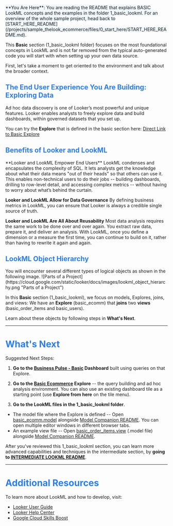 <span style="background-color:aliceblue">
**You Are Here**: You are reading the README that explains BASIC LookML concepts and the examples in the folder 1_basic_lookml.
For an overview of the whole sample project, head back to [START_HERE_README](/projects/sample_thelook_ecommerce/files/0_start_here/START_HERE_README.md).
</span>

This **Basic** section (1_basic_lookml folder) focuses on the most foundational concepts in LookML and is not far removed from the typical auto-generated code you will start with when setting up your own data source.

First, let's take a moment to get oriented to the environment and talk about the broader context.

<h2><span style="color:#2d7eea">The End User Experience You Are Building: Exploring Data</span></h2>

Ad hoc data discovery is one of Looker’s most powerful and unique features. Looker enables analysts to freely explore data and build dashboards, within governed datasets that you set up.

You can try the **Explore** that is defined in the basic section here: [Direct Link to Basic Explore](/explore/basic_ecomm/basic_order_items?fields=basic_order_items.created_at_date,basic_order_items.count&fill_fields=basic_order_items.created_at_date&sorts=basic_order_items.created_at_date+desc&limit=500&column_limit=50&vis=%7B%22x_axis_gridlines%22%3Afalse%2C%22y_axis_gridlines%22%3Atrue%2C%22show_view_names%22%3Afalse%2C%22show_y_axis_labels%22%3Atrue%2C%22show_y_axis_ticks%22%3Atrue%2C%22y_axis_tick_density%22%3A%22default%22%2C%22y_axis_tick_density_custom%22%3A5%2C%22show_x_axis_label%22%3Atrue%2C%22show_x_axis_ticks%22%3Atrue%2C%22y_axis_scale_mode%22%3A%22linear%22%2C%22x_axis_reversed%22%3Afalse%2C%22y_axis_reversed%22%3Afalse%2C%22plot_size_by_field%22%3Afalse%2C%22trellis%22%3A%22%22%2C%22stacking%22%3A%22%22%2C%22limit_displayed_rows%22%3Afalse%2C%22legend_position%22%3A%22center%22%2C%22point_style%22%3A%22none%22%2C%22show_value_labels%22%3Afalse%2C%22label_density%22%3A25%2C%22x_axis_scale%22%3A%22auto%22%2C%22y_axis_combined%22%3Atrue%2C%22show_null_points%22%3Atrue%2C%22interpolation%22%3A%22linear%22%2C%22series_types%22%3A%7B%7D%2C%22type%22%3A%22looker_line%22%2C%22defaults_version%22%3A1%7D&filter_config=%7B%7D&origin=share-expanded)

<h2><span style="color:#2d7eea">Benefits of Looker and LookML</span></h2>
**Looker and LookML Empower End Users**
LookML condenses and encapsulates the complexity of SQL. It lets analysts get the knowledge about what their data means "out of their heads" so that others can use it. This enables non-technical users to do their jobs -- building dashboards, drilling to row-level detail, and accessing complex metrics -- without having to worry about what’s behind the curtain.

**Looker and LookML Allow for Data Governance**
By defining business metrics in LookML, you can ensure that Looker is always a credible single source of truth.

**Looker and LookML Are All About Reusability**
Most data analysis requires the same work to be done over and over again. You extract raw data, prepare it, and deliver an analysis. With LookML, once you define a dimension or a measure the first time, you can continue to build on it, rather than having to rewrite it again and again.

<h2><span style="color:#2d7eea">LookML Object Hierarchy</span></h2>
You will encounter several different types of logical objects as shown in the following image.
![Parts of a Project](https://cloud.google.com/static/looker/docs/images/lookml_object_hierarchy.png "Parts of a Project")

In this **Basic** section (1_basic_lookml), we focus on models, Explores, joins, and views: We have an **Explore** (basic_ecomm) that **joins** two **views** (basic_order_items and basic_users).

Learn about these objects by following steps in **What's Next**.

---

<h1><span style="color:#2d7eea">What's Next</span></h1>

Suggested Next Steps:

1. **Go to the [Business Pulse - Basic](/dashboards/1) Dashboard** built using queries on that Explore.

2. **Go to the [Basic Ecommerce](/explore/basic_ecomm/basic_order_items) Explore** -- the query building and ad hoc analysis environment. You can also use an existing dashboard tile as a starting point (use **Explore from here** on the tile menu).

3. **Go to the LookML files in the 1_basic_lookml folder**.

- The model file where the Explore is defined -- Open [basic_ecomm.model](/projects/sample_thelook_ecommerce/files/1_basic_lookml/basic_ecomm.model.lkml) alongside [Model Companion README](/projects/sample_thelook_ecommerce/files/1_basic_lookml/BASIC_MODEL_COMPANION_README.md). You can open multiple editor windows in different browser tabs.
- An example view file -- Open [basic_order_items.view](/projects/sample_thelook_ecommerce/files/1_basic_lookml/basic_order_items.view.lkml) (.model file) alongside [Model Companion README](/projects/sample_thelook_ecommerce/files/1_basic_lookml/BASIC_VIEW_COMPANION_README.md).

After you've reviewed this 1_basic_lookml section, you can learn more advanced capabilities and techniques in the intermediate section, by **going to [INTERMEDIATE LOOKML README](/projects/sample_thelook_ecommerce/files/2_intermediate_lookml/INTERMEDIATE_LOOKML_README.md)**.

---

<h1><span style="color:#2d7eea">Additional Resources</span></h1>

To learn more about LookML and how to develop, visit:

- [Looker User Guide](https://looker.com/guide)
- [Looker Help Center](https://help.looker.com)
- [Google Cloud Skills Boost](https://www.cloudskillsboost.google/course_templates/327)
